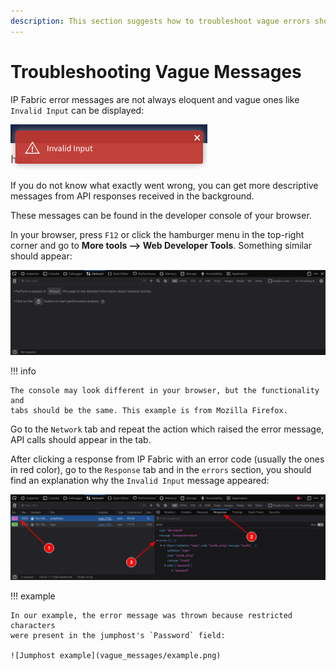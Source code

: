 ```yaml
---
description: This section suggests how to troubleshoot vague errors shown in the IP Fabric GUI.
---
```


# Troubleshooting Vague Messages

IP Fabric error messages are not always eloquent and vague ones like `Invalid
Input` can be displayed:

![Invalid Input](vague_messages/invalid_input.png)

If you do not know what exactly went wrong, you can get more descriptive
messages from API responses received in the background.

These messages can be found in the developer console of your browser.

In your browser, press `F12` or click the hamburger menu in the top-right corner
and go to **More tools --> Web Developer Tools**. Something similar should
appear:

![Web Developer Tools in Firefox](vague_messages/f12_firefox.png)

!!! info

    The console may look different in your browser, but the functionality and
    tabs should be the same. This example is from Mozilla Firefox.

Go to the `Network` tab and repeat the action which raised the error message,
API calls should appear in the tab.

After clicking a response from IP Fabric with an error code (usually the ones in
red color), go to the `Response` tab and in the `errors` section, you should
find an explanation why the `Invalid Input` message appeared:

![Response tab](vague_messages/response.png)

!!! example

    In our example, the error message was thrown because restricted characters
    were present in the jumphost's `Password` field:

    ![Jumphost example](vague_messages/example.png)
